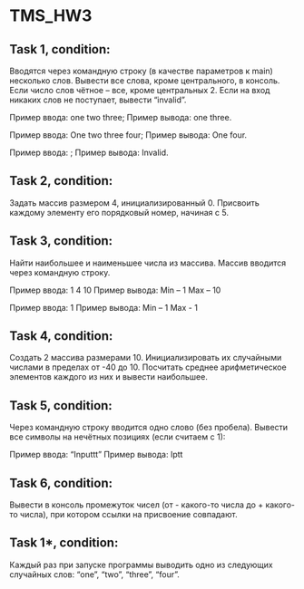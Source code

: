 # TMS_HW3

## Task 1, condition:
Вводятся через командную строку (в качестве параметров к main) несколько слов. Вывести все слова, кроме центрального, в консоль. Если число слов чётное – все, кроме центральных 2. Если на вход никаких слов не поступает, вывести “invalid”.

Пример ввода: one two three; Пример вывода: one three.

Пример ввода: One two three four; Пример вывода: One four.

Пример ввода: ; Пример вывода: Invalid.

## Task 2, condition:
Задать массив размером  4, инициализированный 0. Присвоить каждому элементу его порядковый номер, начиная с 5.

## Task 3, condition:
Найти наибольшее и наименьшее числа из массива. Массив вводится через командную строку.

Пример ввода:
1 4 10
Пример вывода:
Min – 1
Max – 10

Пример ввода:
1
Пример вывода:
Min – 1
Max  -  1

## Task 4, condition:
Создать 2 массива размерами 10. Инициализировать их случайными числами в пределах от -40 до 10. Посчитать среднее арифметическое элементов каждого из них и вывести наибольшее.

## Task 5, condition:
Через командную строку вводится одно слово (без пробела). Вывести все символы на нечётных позициях (если считаем с  1):

Пример ввода:
“Inputtt”
Пример вывода:
Iptt

## Task 6, condition:
Вывести в консоль промежуток чисел (от - какого-то числа до + какого-то числа), при котором ссылки на присвоение совпадают.



## Task 1*, condition:  
Каждый раз при запуске программы выводить одно из следующих случайных слов: “one”, “two”, “three”, “four”.

